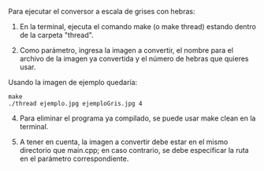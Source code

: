 Para ejecutar el conversor a escala de grises con hebras:

1) En la terminal, ejecuta el comando make (o make thread) estando dentro de la carpeta "thread".

2) Como parámetro, ingresa la imagen a convertir, el nombre para el archivo de la imagen ya convertida y el número de hebras que quieres usar.

Usando la imagen de ejemplo quedaría:

    make
    ./thread ejemplo.jpg ejemploGris.jpg 4

4) Para eliminar el programa ya compilado, se puede usar make clean en la terminal.

5) A tener en cuenta, la imagen a convertir debe estar en el mismo directorio que main.cpp; en caso contrario, se debe especificar la ruta en el parámetro correspondiente.
